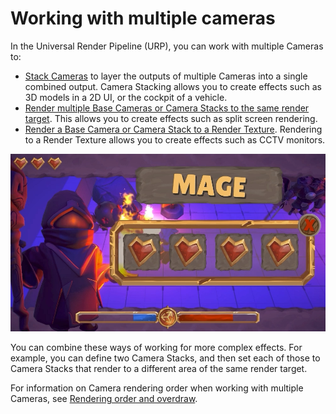# Working with multiple cameras

In the Universal Render Pipeline (URP), you can work with multiple Cameras to:

* [Stack Cameras](camera-stacking.md) to layer the outputs of multiple Cameras into a single combined output. Camera Stacking allows you to create effects such as 3D models in a 2D UI, or the cockpit of a vehicle.
* [Render multiple Base Cameras or Camera Stacks to the same render target](rendering-to-the-same-render-target.md). This allows you to create effects such as split screen rendering.
* [Render a Base Camera or Camera Stack to a Render Texture](rendering-to-a-render-texture.md). Rendering to a Render Texture allows you to create effects such as CCTV monitors.

![Camera Stacking in URP](Images/camera-stacking-example.png)

You can combine these ways of working for more complex effects. For example, you can define two Camera Stacks, and then set each of those to Camera Stacks that render to a different area of the same render target.

For information on Camera rendering order when working with multiple Cameras, see [Rendering order and overdraw](cameras-advanced).